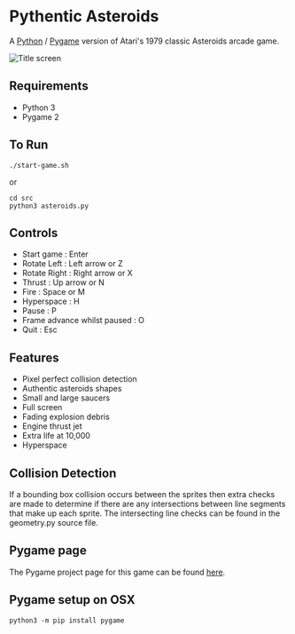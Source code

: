 # Pythentic Asteroids


A [Python](https://www.python.org/) / [Pygame](http://www.pygame.org/) version of Atari's 1979 classic Asteroids arcade game. 

![Title screen](/../gh-pages/images/title-screen.png?raw=true "Title screen")

## Requirements

 - Python 3
 - Pygame 2

## To Run
```
./start-game.sh
```

or 

```
cd src
python3 asteroids.py
```

## Controls
- Start game : Enter   
- Rotate Left : Left arrow or Z
- Rotate Right : Right arrow or X
- Thrust : Up arrow or N 
- Fire : Space or M
- Hyperspace : H
- Pause : P
- Frame advance whilst paused : O
- Quit : Esc

## Features
- Pixel perfect collision detection
- Authentic asteroids shapes
- Small and large saucers
- Full screen
- Fading explosion debris 
- Engine thrust jet
- Extra life at 10,000
- Hyperspace

## Collision Detection
If a bounding box collision occurs between the sprites then extra checks are made to determine if there are any intersections 
between line segments that make up each sprite. The intersecting line checks can be found in the geometry.py source file.

## Pygame page
The Pygame project page for this game can be found [here](http://pygame.org/project/977/).

## Pygame setup on OSX
```
python3 -m pip install pygame
```
